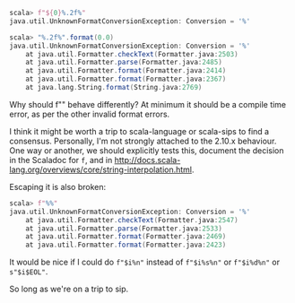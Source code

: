```scala
scala> f"${0}%.2f%"
java.util.UnknownFormatConversionException: Conversion = '%'
```
```scala
scala> "%.2f%".format(0.0)
java.util.UnknownFormatConversionException: Conversion = '%'
	at java.util.Formatter.checkText(Formatter.java:2503)
	at java.util.Formatter.parse(Formatter.java:2485)
	at java.util.Formatter.format(Formatter.java:2414)
	at java.util.Formatter.format(Formatter.java:2367)
	at java.lang.String.format(String.java:2769)
```

Why should f"" behave differently?
At minimum it should be a compile time error, as per the other invalid format errors.

I think it might be worth a trip to scala-language or scala-sips to find a consensus. Personally, I'm not strongly attached to the 2.10.x behaviour. One way or another, we should explicitly tests this, document the decision in the Scaladoc for `f`, and in http://docs.scala-lang.org/overviews/core/string-interpolation.html.

Escaping it is also broken:

```scala
scala> f"%%"
java.util.UnknownFormatConversionException: Conversion = '%'
	at java.util.Formatter.checkText(Formatter.java:2547)
	at java.util.Formatter.parse(Formatter.java:2533)
	at java.util.Formatter.format(Formatter.java:2469)
	at java.util.Formatter.format(Formatter.java:2423)
```
It would be nice if I could do `f"$i%n"` instead of  `f"$i%s%n"` or `f"$i%d%n"` or `s"$i$EOL"`.

So long as we're on a trip to sip.
